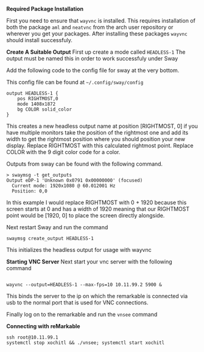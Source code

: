 **Required Package Installation**

First you need to ensure that `wayvnc` is installed.
This requires installation of both the package `aml` and `neatvnc` from the arch user repository or wherever you get your packages.
After installing these packages `wayvnc` should install successfuly.

**Create A Suitable Output**
First up create a mode called `HEADLESS-1` The output must be named this in order to work successfuly under Sway

Add the following code to the config file for sway at the very bottom. 

This config file can be found at `~/.config/sway/config`

```
output HEADLESS-1 {
	pos RIGHTMOST,0
	mode 1408x1872
	bg COLOR solid_color
}
```
This creates a new headless output name at position [RIGHTMOST, 0] if you have multiple monitors take the position of the rightmost one and add its width to get the rightmost position where you should position your new display.
Replace RIGHTMOST with this calculated rightmost point.
Replace COLOR with the 9 digit color code for a color.

Outputs from sway can be found with the following command.
```
> swaymsg -t get_outputs
Output eDP-1 'Unknown 0x0791 0x00000000' (focused)
  Current mode: 1920x1080 @ 60.012001 Hz
  Position: 0,0
```
In this example I would replace RIGHTMOST with 0 + 1920 because this screen starts at 0 and has a width of 1920 meaning that our RIGHTMOST point would be [1920, 0] to place the screen directly alongside.

Next restart Sway and run the command

```
swaymsg create_output HEADLESS-1

```
This initializes the headless output for usage with wayvnc

**Starting VNC Server**
Next start your vnc server with the following command

```

wayvnc --output=HEADLESS-1 --max-fps=10 10.11.99.2 5900 & 

```
This binds the server to the ip on which the remarkable is connected via usb to the normal port that is used for VNC connections.

Finally log on to the remarkable and run the `vnsee` command


**Connecting with reMarkable**
```
ssh root@10.11.99.1
systemctl stop xochitl && ./vnsee; systemctl start xochitl
```
